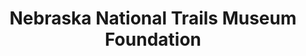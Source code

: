 ---
layout: repo
title: "Nebraska National Trails Museum Foundation"
id: 11537
permalink: repos/11537/
---